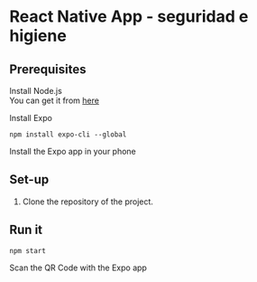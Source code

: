 # React Native App - seguridad e higiene

## Prerequisites
Install Node.js  
You can get it from [here](https://nodejs.org/en/)

Install Expo 

```
npm install expo-cli --global

```

Install the Expo app in your phone

## Set-up
1. Clone the repository of the project.

## Run it
```
npm start

```

Scan the QR Code with the Expo app
